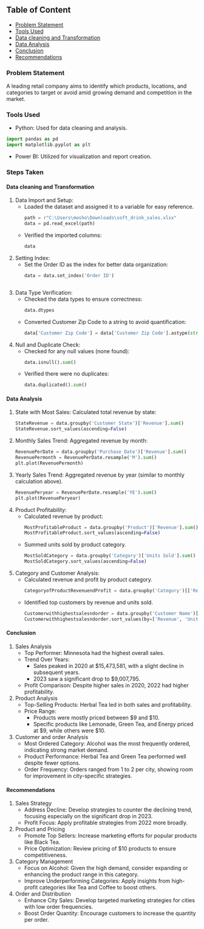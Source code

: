 ## Table of Content
  - [Problem Statement](#problem-statement)
  - [Tools Used](#tools-used)
  - [Data cleaning and Transformation](#data-cleaning-and-transformation)
  - [Data Analysis](#data-analysis)
  - [Conclusion](#conclusion)
  - [Recommendations](#recommendations)



### Problem Statement
A leading retail company aims to identify which products, locations, and categories to target or avoid amid growing demand and competition in the market.

### Tools Used
  - Python: Used for data cleaning and analysis.
```python
import pandas as pd
import matplotlib.pyplot as plt
```
  - Power BI: Utilized for visualization and report creation.
### Steps Taken
#### Data cleaning and Transformation
  1. Data Import and Setup:
     - Loaded the dataset and assigned it to a variable for easy reference.
       ```python
       path = r"C:\Users\mosho\Downloads\soft_drink_sales.xlsx"
       data = pd.read_excel(path)
       ```
     - Verified the imported columns:
       ```python
       data
       ```
  2. Setting Index:
     - Set the Order ID as the index for better data organization:
       ```python
       data = data.set_index('Order ID')
      ```
  3. Data Type Verification:
     - Checked the data types to ensure correctness:
       ```python
       data.dtypes
        ```
      - Converted Customer Zip Code to a string to avoid quantification:
        ```python
        data['Customer Zip Code'] = data['Customer Zip Code'].astype(str)
        ```  
  4. Null and Duplicate Check:
     - Checked for any null values (none found):
       ```python
       data.isnull().sum()
        ```
     - Verified there were no duplicates:
       ```python
       data.duplicated().sum()
        ```
#### Data Analysis
  1. State with Most Sales: Calculated total revenue by state:
     ```python
     StateRevenue = data.groupby('Customer State')['Revenue'].sum()
     StateRevenue.sort_values(ascending=False)
      ```
  3. Monthly Sales Trend: Aggregated revenue by month:
     ```python
     RevenuePerDate = data.groupby('Purchase Date')['Revenue'].sum()
     RevenuePermonth = RevenuePerDate.resample('M').sum()
     plt.plot(RevenuePermonth)
     ```
  5. Yearly Sales Trend: Aggregated revenue by year (similar to monthly calculation above).
     ```python
     RevenuePeryear = RevenuePerDate.resample('YE').sum()
     plt.plot(RevenuePeryear)
     ```
  7. Product Profitability:
     - Calculated revenue by product:
       ```python
       MostProfitableProduct = data.groupby('Product')['Revenue'].sum()
       MostProfitableProduct.sort_values(ascending=False)
       ```
     - Summed units sold by product category.
       ```python
       MostSoldCategory = data.groupby('Category')['Units Sold'].sum()
       MostSoldCategory.sort_values(ascending=False)
       ```
  8. Category and Customer Analysis:
     - Calculated revenue and profit by product category.
       ```python
       CategoryofProductRevenuendProfit = data.groupby('Category')[['Revenue', 'Profit']].sum()
       ```
     - Identified top customers by revenue and units sold.
       ```python
       Customerwithhighestsalesndorder = data.groupby('Customer Name')[['Revenue', 'Units Sold']].sum()
       Customerwithhighestsalesndorder.sort_values(by=['Revenue', 'Units Sold'], ascending=False)
       ```

  #### Conclusion 
  1. Sales Analysis
     - Top Performer: Minnesota had the highest overall sales.
     - Trend Over Years:
       - Sales peaked in 2020 at $15,473,581, with a slight decline in subsequent years.
       - 2023 saw a significant drop to $9,007,795.
     - Profit Comparison: Despite higher sales in 2020, 2022 had higher profitability.
  2. Product Analysis
     - Top-Selling Products: Herbal Tea led in both sales and profitability.
     - Price Range:
       - Products were mostly priced between $9 and $10.
       - Specific products like Lemonade, Green Tea, and Energy priced at $9, while others were $10.
  3. Customer and order Analysis
     - Most Ordered Category: Alcohol was the most frequently ordered, indicating strong market demand.
     - Product Performance: Herbal Tea and Green Tea performed well despite fewer options.
     - Order Frequency: Orders ranged from 1 to 2 per city, showing room for improvement in city-specific strategies.
  #### Recommendations
  1. Sales Strategy
     - Address Decline: Develop strategies to counter the declining trend, focusing especially on the significant drop in 2023.
     - Profit Focus: Apply profitable strategies from 2022 more broadly.
  2. Product and Pricing
     - Promote Top Sellers: Increase marketing efforts for popular products like Black Tea.
     - Price Optimization: Review pricing of $10 products to ensure competitiveness.
  3. Category Management
     - Focus on Alcohol: Given the high demand, consider expanding or enhancing the product range in this category.
     - Improve Underperforming Categories: Apply insights from high-profit categories like Tea and Coffee to boost others.
  4. Order and Distribution
     - Enhance City Sales: Develop targeted marketing strategies for cities with low order frequencies.
     - Boost Order Quantity: Encourage customers to increase the quantity per order.
       
